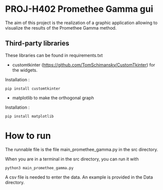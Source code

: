 # PROJ-H402 Promethee Gamma gui

The aim of this project is the realization of a graphic application allowing to visualize the results of the Promethee Gamma method.

## Third-party libraries

These libraries can be found in requirements.txt <br />

- customtkinter (https://github.com/TomSchimansky/CustomTkinter) for the widgets. <br />

Installation : 
```
pip install customtkinter
```

- matplotlib to make the orthogonal graph <br />

Installation : 
```
pip install matplotlib
```

# How to run

The runnable file is the file main_promethee_gamma.py in the src directory. <br />

When you are in a terminal in the src directory, you can run it with
```
python3 main_promethee_gamma.py
```

A csv file is needed to enter the data. An example is provided in the Data directory.